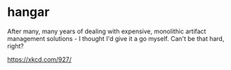 # hangar
After many, many years of dealing with expensive, monolithic artifact management solutions - I thought I'd give it a go myself. Can't be that hard, right?

https://xkcd.com/927/


